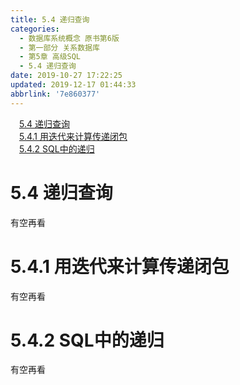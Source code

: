 ```yaml
---
title: 5.4 递归查询
categories: 
  - 数据库系统概念 原书第6版
  - 第一部分 关系数据库
  - 第5章 高级SQL
  - 5.4 递归查询
date: 2019-10-27 17:22:25
updated: 2019-12-17 01:44:33
abbrlink: '7e860377'
---
```

<div id='my_toc'><a href="/ReadingNotes/7e860377/#5.4-递归查询" class="header_1">5.4 递归查询</a><br><a href="/ReadingNotes/7e860377/#5.4.1-用迭代来计算传递闭包" class="header_1">5.4.1 用迭代来计算传递闭包</a><br><a href="/ReadingNotes/7e860377/#5.4.2-SQL中的递归" class="header_1">5.4.2 SQL中的递归</a><br></div>
<style>
    .header_1{
        margin-left: 1em;
    }
    .header_2{
        margin-left: 2em;
    }
    .header_3{
        margin-left: 3em;
    }
    .header_4{
        margin-left: 4em;
    }
    .header_5{
        margin-left: 5em;
    }
    .header_6{
        margin-left: 6em;
    }
</style>
<!--more-->
<script>if (navigator.platform.search('arm')==-1){document.getElementById('my_toc').style.display = 'none';}
var e,p = document.getElementsByTagName('p');while (p.length>0) {e = p[0];e.parentElement.removeChild(e);}
</script>

<!--end-->
# 5.4 递归查询 #
有空再看
# 5.4.1 用迭代来计算传递闭包 #
有空再看
# 5.4.2 SQL中的递归 #
有空再看

